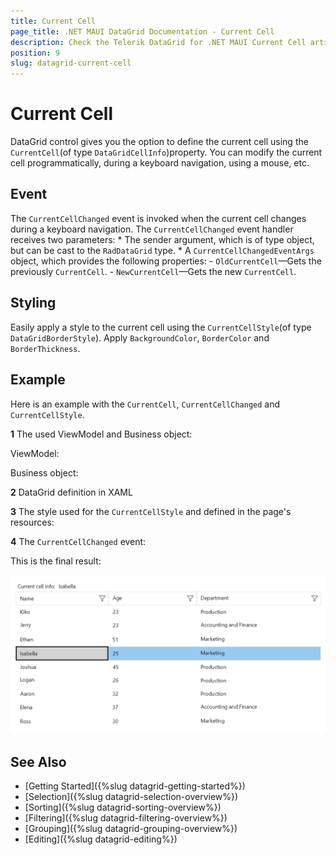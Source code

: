 ```yaml
---
title: Current Cell
page_title: .NET MAUI DataGrid Documentation - Current Cell
description: Check the Telerik DataGrid for .NET MAUI Current Cell article.
position: 9
slug: datagrid-current-cell
---
```


# Current Cell

DataGrid control gives you the option to define the current cell using the `CurrentCell`(of type `DataGridCellInfo`)property. You can modify the current cell programmatically, during a keyboard navigation, using a mouse, etc. 

## Event

The `CurrentCellChanged` event is invoked when the current cell changes during a keyboard navigation. The `CurrentCellChanged` event handler receives two parameters:
	* The sender argument, which is of type object, but can be cast to the `RadDataGrid` type.
	* A `CurrentCellChangedEventArgs` object, which provides the following properties:
		- `OldCurrentCell`&mdash;Gets the previously `CurrentCell`.
		- `NewCurrentCell`&mdash;Gets the new `CurrentCell`.


## Styling

Easily apply a style to the current cell using the `CurrentCellStyle`(of type `DataGridBorderStyle`). Apply `BackgroundColor`, `BorderColor` and `BorderThickness`.

## Example

Here is an example with the `CurrentCell`, `CurrentCellChanged` and `CurrentCellStyle`.

**1** The used ViewModel and Business object:

ViewModel:

<snippet id='datagrid-grouping-propertygroupdescriptor-viewmodel' />

Business object:

<snippet id='datagrid-grouping-propertygroupdescriptor-object' />

**2** DataGrid definition in XAML

<snippet id='datagrid-keyboard-navigation-xaml' />

**3** The style used for the `CurrentCellStyle` and defined in the page's resources: 

<snippet id='datagrid-keyboard-navigation-style' />

**4** The `CurrentCellChanged` event:

<snippet id='datagrid-currentcell-changed' />

This is the final result:

![DataGrid Current Cell](images/datagrid-keyboard-navigation.png)

## See Also

- [Getting Started]({%slug datagrid-getting-started%})
- [Selection]({%slug datagrid-selection-overview%})
- [Sorting]({%slug datagrid-sorting-overview%})
- [Filtering]({%slug datagrid-filtering-overview%})
- [Grouping]({%slug datagrid-grouping-overview%})
- [Editing]({%slug datagrid-editing%})
